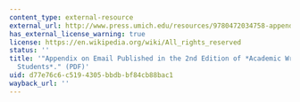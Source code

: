 ```yaml
---
content_type: external-resource
external_url: http://www.press.umich.edu/resources/9780472034758-appendix.pdf
has_external_license_warning: true
license: https://en.wikipedia.org/wiki/All_rights_reserved
status: ''
title: '"Appendix on Email Published in the 2nd Edition of *Academic Writing for Graduate
  Students*." (PDF)'
uid: d77e76c6-c519-4305-bbdb-bf84cb88bac1
wayback_url: ''
---
```

